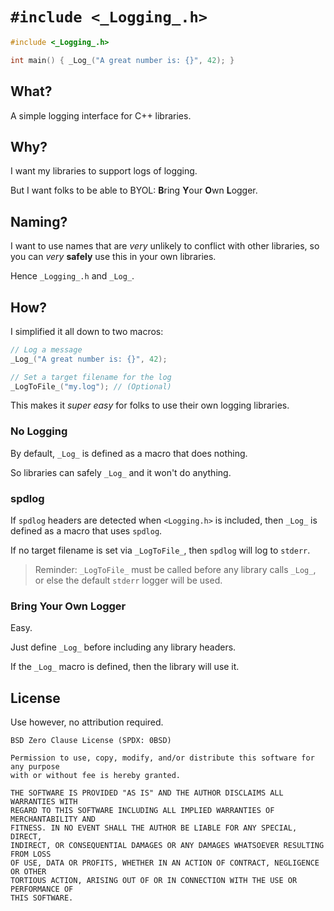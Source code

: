 # `#include <_Logging_.h>`

```cpp
#include <_Logging_.h>

int main() { _Log_("A great number is: {}", 42); }
```

## What?

A simple logging interface for C++ libraries.

## Why?

I want my libraries to support logs of logging.

But I want folks to be able to BYOL: **B**ring **Y**our **O**wn **L**ogger.

## Naming?

I want to use names that are _very_ unlikely to conflict with other libraries, so you can _very_ **safely** use this in your own libraries.

Hence `_Logging_.h` and `_Log_`.

## How?

I simplified it all down to two macros:

```cpp
// Log a message
_Log_("A great number is: {}", 42);

// Set a target filename for the log
_LogToFile_("my.log"); // (Optional)
```

This makes it _super easy_ for folks to use their own logging libraries.

### No Logging

By default, `_Log_` is defined as a macro that does nothing.

So libraries can safely `_Log_` and it won't do anything.

### spdlog

If `spdlog` headers are detected when `<Logging.h>` is included, then `_Log_` is defined as a macro that uses `spdlog`.

If no target filename is set via `_LogToFile_`, then `spdlog` will log to `stderr`.

> Reminder: `_LogToFile_` must be called before any library calls `_Log_`, or else the default `stderr` logger will be used.

### Bring Your Own Logger

Easy.

Just define `_Log_` before including any library headers.

If the `_Log_` macro is defined, then the library will use it.

## License

Use however, no attribution required.

```
BSD Zero Clause License (SPDX: 0BSD)

Permission to use, copy, modify, and/or distribute this software for any purpose
with or without fee is hereby granted.

THE SOFTWARE IS PROVIDED "AS IS" AND THE AUTHOR DISCLAIMS ALL WARRANTIES WITH
REGARD TO THIS SOFTWARE INCLUDING ALL IMPLIED WARRANTIES OF MERCHANTABILITY AND
FITNESS. IN NO EVENT SHALL THE AUTHOR BE LIABLE FOR ANY SPECIAL, DIRECT,
INDIRECT, OR CONSEQUENTIAL DAMAGES OR ANY DAMAGES WHATSOEVER RESULTING FROM LOSS
OF USE, DATA OR PROFITS, WHETHER IN AN ACTION OF CONTRACT, NEGLIGENCE OR OTHER
TORTIOUS ACTION, ARISING OUT OF OR IN CONNECTION WITH THE USE OR PERFORMANCE OF
THIS SOFTWARE.

```
